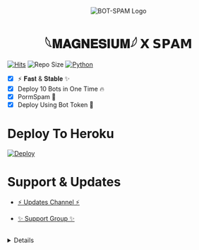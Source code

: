 <p align="center">
  <img src="https://te.legra.ph/file/4e14aa0dbc58b086fa8db.jpg" alt="BOT-SPAM Logo">

</p>
<h1 align="center">
  <b>𓆩𝐌𝐀𝐆𝐍𝐄𝐒𝐈𝐔𝐌𓆪 𝗫 𝗦𝗣𝗔𝗠</b>
</h1>

[![Hits](https://hits.seeyoufarm.com/api/count/incr/badge.svg?url=https%3A%2F%2Fgithub.com%2FBeingMighty%2FMightyXBotSpam&count_bg=%2379C83D&title_bg=%23555555&icon=&icon_color=%23E7E7E7&title=Hits&edge_flat=true)](https://github.com/BeingMighty/MightyXBotSpam)
![Repo Size](https://img.shields.io/github/repo-size/BeingMighty/MightyXBotSpam?&color=limegreen&style=flat-square&logo=github)
[![Python](https://img.shields.io/badge/Python-v3.9.7-blue?style=flat-square)](https://www.python.org/)

 
- [x] ⚡ 𝐅𝐚𝐬𝐭 & 𝐒𝐭𝐚𝐛𝐥𝐞 ✨
- [x] Deploy 10 Bots in One Time 🔥
- [x] PormSpam 🌚
- [x] Deploy Using Bot Token 🤖

# Deploy To Heroku

[![Deploy](https://www.herokucdn.com/deploy/button.svg)](https://heroku.com/deploy?template=https://github.com/zeusop5/ZeusGodOf)


# Support & Updates
* [⚡ Updates Channel ⚡](https://t.me/about_zeus_xd)

* [✨ Support Group ✨](https://t.me/MAGNESIUM_FORCE)
<br>

<details>
 
